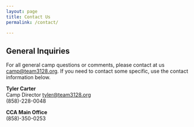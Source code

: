 ```yaml
---
layout: page
title: Contact Us
permalink: /contact/

---
```

## General Inquiries
For all general camp questions or comments, please contact at us camp@team3128.org. If you need to contact some specific, use the contact information below.

**Tyler Carter**  
Camp Director 
tyler@team3128.org  
(858)-228-0048  

**CCA Main Office**  
(858)-350-0253  

